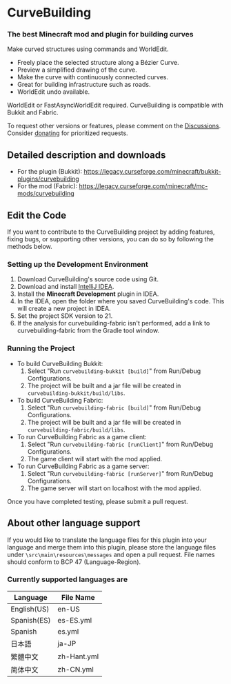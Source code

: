# CurveBuilding

### The best Minecraft mod and plugin for building curves

Make curved structures using commands and WorldEdit.

- Freely place the selected structure along a Bézier Curve.
- Preview a simplified drawing of the curve.
- Make the curve with continuously connected curves.
- Great for building infrastructure such as roads.
- WorldEdit undo available.

WorldEdit or FastAsyncWorldEdit required. CurveBuilding is compatible with Bukkit and Fabric.

To request other versions or features, please comment on the [Discussions](https://github.com/kous500/CurveBuilding/discussions). Consider [donating](https://github.com/sponsors/kous500) for prioritized requests.

## Detailed description and downloads

- For the plugin (Bukkit): <https://legacy.curseforge.com/minecraft/bukkit-plugins/curvebuilding>
- For the mod (Fabric): <https://legacy.curseforge.com/minecraft/mc-mods/curvebuilding>

## Edit the Code

If you want to contribute to the CurveBuilding project by adding features, fixing bugs, or supporting other versions, you can do so by following the methods below.

### Setting up the Development Environment

1. Download CurveBuilding's source code using Git.
2. Download and install [IntelliJ IDEA](https://www.jetbrains.com/idea/download/).
3. Install the **Minecraft Development** plugin in IDEA.
4. In the IDEA, open the folder where you saved CurveBuilding's code. This will create a new project in IDEA.
5. Set the project SDK version to 21.
6. If the analysis for curvebuilding-fabric isn't performed, add a link to curvebuilding-fabric from the Gradle tool window.

### Running the Project

- To build CurveBuilding Bukkit:
  1. Select "Run `curvebuilding-bukkit [build]`" from Run/Debug Configurations.
  2. The project will be built and a jar file will be created in `curvebuilding-bukkit/build/libs`.
- To build CurveBuilding Fabric:
  1. Select "Run `curvebuilding-fabric [build]`" from Run/Debug Configurations.
  2. The project will be built and a jar file will be created in `curvebuilding-fabric/build/libs`.
- To run CurveBuilding Fabric as a game client:
  1. Select "Run `curvebuilding-fabric [runClient]`" from Run/Debug Configurations.
  2. The game client will start with the mod applied.
- To run CurveBuilding Fabric as a game server:
  1. Select "Run `curvebuilding-fabric [runServer]`" from Run/Debug Configurations.
  2. The game server will start on localhost with the mod applied.

Once you have completed testing, please submit a pull request.

## About other language support

If you would like to translate the language files for this plugin into your language and merge them into this plugin, please store the language files under `\src\main\resources\messages` and open a pull request.
File names should conform to BCP 47 (Language-Region).

### Currently supported languages are

| Language       | File Name                         |
|----------------|-----------------------------------|
| English(US)    | en-US                             |
| Spanish(ES)    | es-ES.yml                         |
| Spanish        | es.yml                            |
| 日本語          | ja-JP                             |
| 繁體中文        | zh-Hant.yml                       |
| 简体中文        | zh-CN.yml                         |
